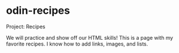 # odin-recipes
Project: Recipes

We will practice and show off our HTML skills! This is a page with my favorite recipes. I know how to add links, images, and lists.